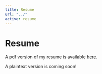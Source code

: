 ```yaml
---
title: Resume
url: "../"
active: resume
---
```


# Resume #

<p class="alert alert-info">A pdf version of my resume is available <a href="{{ site.baseurl}}/assets/downloads/Reese_Levine_Resume.pdf">here</a>.</p>

A plaintext version is coming soon!